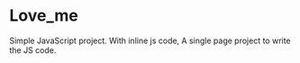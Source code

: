 # Love_me
Simple JavaScript project.
With inline js code, A single page project to write the JS code.
